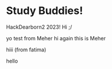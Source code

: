 # Study Buddies!
HackDearborn2 2023!
Hi ;/

yo
test from Meher
hi again this is Meher

hiii (from fatima)


hello

